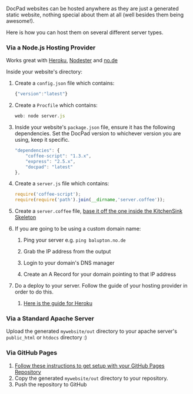 DocPad websites can be hosted anywhere as they are just a generated static website, nothing special about them at all (well besides them being awesome!).

Here is how you can host them on several different server types.


### Via a Node.js Hosting Provider

Works great with [Heroku](http://www.heroku.com/), [Nodester](http://nodester.com/) and [no.de](http://no.de/)

Inside your website's directory:

1. Create a `config.json` file which contains:

	``` javascript
	{"version":"latest"}
	```

1. Create a `Procfile` which contains:

	``` javascript
	web: node server.js
	```

1. Inside your website's `package.json` file, ensure it has the following dependencies. Set the DocPad version to whichever version you are using, keep it specific.

	``` javascript
	"dependencies": {
		"coffee-script": "1.3.x",
		"express": "2.5.x",
		"docpad": "latest"
	},
	```

1. Create a `server.js` file which contains:

	``` javascript
	require('coffee-script');
	require(require('path').join(__dirname,'server.coffee'));
	```

1. Create a `server.coffee` file, [base it off the one inside the KitchenSink Skeleton](https://github.com/bevry/kitchensink.docpad/blob/master/server.coffee)

1. If you are going to be using a custom domain name:

	1. Ping your server e.g. `ping balupton.no.de`

	1. Grab the IP address from the output

	1. Login to your domain's DNS manager

	1. Create an A Record for your domain pointing to that IP address

1. Do a deploy to your server. Follow the guide of your hosting provider in order to do this.

	1. [Here is the guide for Heroku](http://devcenter.heroku.com/articles/node-js)





### Via a Standard Apache Server

Upload the generated `mywebsite/out` directory to your apache server's `public_html` or `htdocs` directory :)



### Via GitHub Pages

1. [Follow these instructions to get setup with your GitHub Pages Repository](https://github.com/blog/272-github-pages)
2. Copy the generated `mywebsite/out` directory to your repository.
3. Push the repository to GitHub
